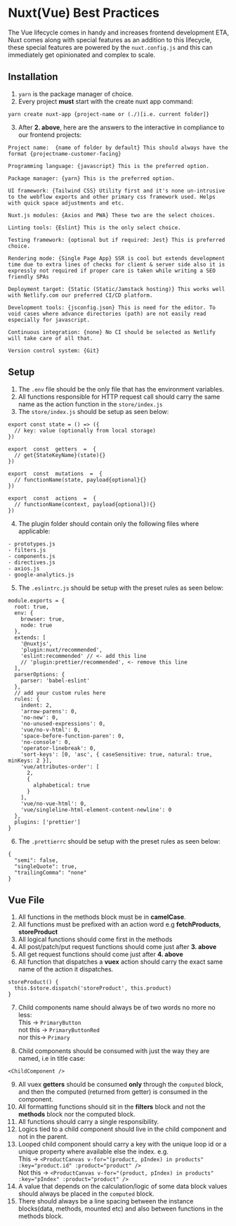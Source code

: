 
# Nuxt(Vue) Best Practices
The Vue lifecycle comes in handy and increases frontend development ETA, Nuxt comes along with special features as an addition to this lifecycle, these special features are powered by the `nuxt.config.js` and this can immediately get opinionated and complex to scale.

## Installation 
1. `yarn` is the package manager of choice.
2. Every project **must** start with the create nuxt app command:  
```
yarn create nuxt-app {project-name or (./)[i.e. current folder]}
```
3. After **2. above**, here are the answers to the interactive in compliance to our frontend projects:  
```
Project name:  {name of folder by default} This should always have the format {projectname-customer-facing}

Programming language: {javascript} This is the preferred option.

Package manager: {yarn} This is the preferred option.

UI framework: {Tailwind CSS} Utility first and it's none un-intrusive to the webflow exports and other primary css framework used. Helps with quick space adjustments and etc.

Nuxt.js modules: {Axios and PWA} These two are the select choices.

Linting tools: {Eslint} This is the only select choice.

Testing framework: {optional but if required: Jest} This is preferred choice.

Rendering mode: {Single Page App} SSR is cool but extends development time due to extra lines of checks for client & server side also it is expressly not required if proper care is taken while writing a SEO friendly SPAs

Deployment target: {Static (Static/Jamstack hosting)} This works well with Netlify.com our preferred CI/CD platform.

Development tools: {jsconfig.json} This is need for the editor. To void cases where advance directories (path) are not easily read especially for javascript.

Continuous integration: {none} No CI should be selected as Netlify will take care of all that.

Version control system: {Git}
``` 

## Setup
1. The `.env` file should be the only file that has the environment variables.  
2. All functions responsible for HTTP request call should carry the same name as the action function in the `store/index.js`  
3.  The `store/index.js` should be setup as seen below:
```
export const state = () => ({
  // key: value (optionally from local storage)
})

export  const  getters  =  {
  // get{StateKeyName}(state){}
})

export  const  mutations  =  {
  // functionName(state, payload{optional}{}
})

export  const  actions  =  {
  // functionName(context, payload{optional}){}
})

```
4. The plugin folder should contain only the following files where applicable:  
```
- prototypes.js  
- filters.js  
- components.js  
- directives.js  
- axios.js  
- google-analytics.js  
```
5.  The `.eslintrc.js`  should be setup with the preset rules as seen below:
```
module.exports = {
  root: true,
  env: {
    browser: true,
    node: true
  },
  extends: [
    '@nuxtjs',
    'plugin:nuxt/recommended',
    'eslint:recommended' // <- add this line
    // 'plugin:prettier/recommended', <- remove this line
  ],
  parserOptions: {
    parser: 'babel-eslint'
  },
  // add your custom rules here
  rules: {
    indent: 2,
    'arrow-parens': 0,
    'no-new': 0,
    'no-unused-expressions': 0,
    'vue/no-v-html': 0,
    'space-before-function-paren': 0,
    'no-console': 0,
    'operator-linebreak': 0,
    'sort-keys': [0, 'asc', { caseSensitive: true, natural: true, minKeys: 2 }],
    'vue/attributes-order': [
      2,
      {
        alphabetical: true
      }
    ],
    'vue/no-vue-html': 0,
    'vue/singleline-html-element-content-newline': 0
  },
  plugins: ['prettier']
}
```
6.  The `.prettierrc`  should be setup with the preset rules as seen below:
```
{
  "semi": false,
  "singleQuote": true,
  "trailingComma": "none"
}

```

## Vue File
1. All functions in the methods block must be in **camelCase**.  
2. All functions must be prefixed with an action word e.g **fetchProducts**, **storeProduct**  
3. All logical functions should come first in the methods 
4. All post/patch/put request functions should come just after **3. above**
5. All get request functions should come just after **4. above**
6. All function that dispatches a **vuex** action should carry the exact same name of the action it dispatches.
```
storeProduct() {
  this.$store.dispatch('storeProduct', this.product)
}
```
7. Child components name should always be of two words no more no less:  
  This -> `PrimaryButton`  
  not this -> `PrimaryButtonRed`  
  nor this-> `Primary`
  
8. Child components should be consumed with just the way they are named, i.e in title case:  
```
<ChildComponent />
```
9. All vuex **getters** should be consumed **only** through the `computed` block, and then the computed (returned from getter) is consumed in the component. 
10. All formatting functions should sit in the **filters** block and not the **methods** block nor the computed block.
11. All functions should carry a single responsibility.
12. Logics tied to a child component should live in the child component and not in the parent.
13. Looped child component should carry a key with the unique loop id or a unique property where available else the index. e.g.  
    This -> `<ProductCanvas v-for="(product, pIndex) in products" :key="product.id" :product="product" />`  
    Not this -> `<ProductCanvas v-for="(product, pIndex) in products" :key="pIndex" :product="product" />`  
14. A value that depends on the calculation/logic of some data block values should always be placed in the `computed` block.
15. There should always be a line spacing between the instance blocks(data, methods, mounted etc) and also between functions in the methods block. 
